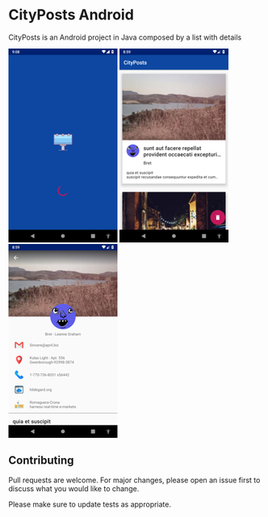 # CityPosts Android

CityPosts is an Android project in Java composed by a list with details

![Image examle 1](https://github.com/Jasolgar/CityPosts/blob/master/images/Screenshot_1589230123.png?raw=true)
![Image examle 2](https://github.com/Jasolgar/CityPosts/blob/master/images/Screenshot_1589231302.png?raw=true)
![Image examle 3](https://github.com/Jasolgar/CityPosts/blob/master/images/Screenshot_1589230789.png?raw=true)
 

## Contributing
Pull requests are welcome. For major changes, please open an issue first to discuss what you would like to change.

Please make sure to update tests as appropriate.
